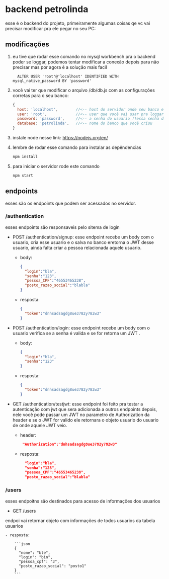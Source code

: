 # backend petrolinda

esse é o backend do projeto, primeiramente algumas coisas qe vc vai
precisar modificar pra ele pegar no seu PC:

## modificações

1. eu tive que rodar esse comando no mysql workbench pra o backend poder se loggar, podemos tentar modificar a conexão depois para não precisar mas por agora é a solução mais facil

    ```mysql
      ALTER USER 'root'@'localhost' IDENTIFIED WITH mysql_native_password BY 'password'
    ```

2. você vai ter que modificar o arquivo /db/db.js com as configurações corretas para o seu banco:

    ```js
    {
      host: 'localhost',        //<-- host do servidor onde seu banco está localizado
      user: 'root',             //<-- user que você vai usar pra loggar !!deve rodar o comando um com esse usuario!!
      password: 'password',     //<-- a senha do usuario !!essa senha deve ser o 'password' do comando 1
      database: 'petrolinda',   //<-- nome do banco que você criou
    }
    ```

3. instale node nesse link: https://nodejs.org/en/

4. lembre de rodar esse comando para instalar as depêndencias

    ```sh
    npm install
    ```

5. para iniciar o servidor rode este comando

    ```sh
    npm start
    ```



## endpoints 

esses são os endpoints que podem ser acessados no servidor.

### /authentication 

esses endpoints são responsaveis pelo sitema de login

- POST /authentication/signup:
    esse endpoint recebe um body com o usuario, cria esse usuario e o salva no banco eretorna o JWT desse usuario, ainda falta  criar a pessoa relacionada aquele usuario.

    - body:

        ```json
        {
          "login":"bla",
          "senha":"123",
          "pessoa_CPF":"46553465238",
          "posto_razao_social":"blabla"
        }
        ```
    
    - resposta:

        ```json
        {
          "token":"dnhsadsagdg8ue3782y782w3"
        }
        ```

- POST /authentication/login:
    esse endpoint recebe um body com o usuario verifica se a senha é valida e se for retorna um JWT .

    - body:

        ```json
        {
          "login":"bla",
          "senha":"123"
        }
        ```
    
    - resposta:

        ```json
        {
          "token":"dnhsadsagdg8ue3782y782w3"
        }
        ```


- GET /authentication/testjwt:
    esse endpoint foi feito pra testar a autenticação com jwt que sera adicionada a outros endpoints depois, nele você pode passar um JWT no parametro de Authorization da header e se o JWT for valido ele retornara o objeto usuario do usuario de onde aquele JWT veio.

    - header:

        ```json
         "Authorization":"dnhsadsagdg8ue3782y782w3"
        ```
      
    - resposta:

        ```json
          "login":"bla",
          "senha":"123",
          "pessoa_CPF":"46553465238",
          "posto_razao_social":"blabla"
        ```

### /users

esses endpoitns são destinados para acesso de informações dos usuarios

- GET /users

endpoi vai retornar objeto com informações de todos usuarios da tabela usuarios

    - resposta:

        ```json
        {
          "nome": "ble",
          "login": "bin",
          "pessoa_cpf": "3",
          "posto_razao_social": "posto1"
        }
        ```
